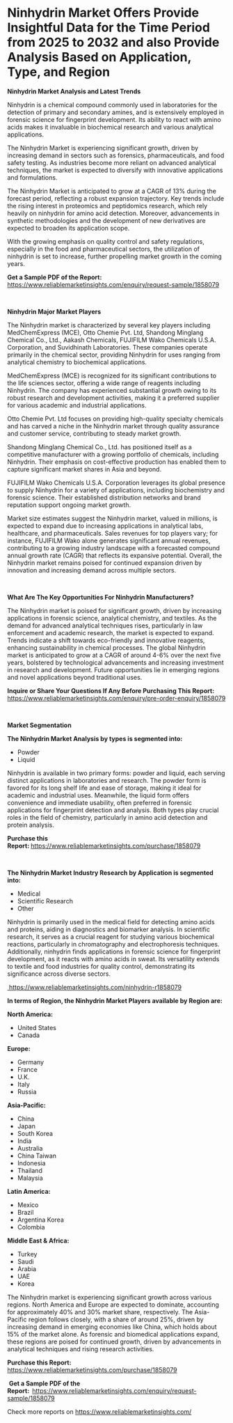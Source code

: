 <p><h1>Ninhydrin Market Offers Provide Insightful Data for the Time Period from 2025 to 2032 and also Provide Analysis Based on Application, Type, and Region</h1></p><p><strong>Ninhydrin Market Analysis and Latest Trends</strong></p>
<p><p>Ninhydrin is a chemical compound commonly used in laboratories for the detection of primary and secondary amines, and is extensively employed in forensic science for fingerprint development. Its ability to react with amino acids makes it invaluable in biochemical research and various analytical applications. </p><p>The Ninhydrin Market is experiencing significant growth, driven by increasing demand in sectors such as forensics, pharmaceuticals, and food safety testing. As industries become more reliant on advanced analytical techniques, the market is expected to diversify with innovative applications and formulations. </p><p>The Ninhydrin Market is anticipated to grow at a CAGR of 13% during the forecast period, reflecting a robust expansion trajectory. Key trends include the rising interest in proteomics and peptidomics research, which rely heavily on ninhydrin for amino acid detection. Moreover, advancements in synthetic methodologies and the development of new derivatives are expected to broaden its application scope. </p><p>With the growing emphasis on quality control and safety regulations, especially in the food and pharmaceutical sectors, the utilization of ninhydrin is set to increase, further propelling market growth in the coming years.</p></p>
<p><strong>Get a Sample PDF of the Report:&nbsp;</strong> <a href="https://www.reliablemarketinsights.com/enquiry/request-sample/1858079?utm_campaign=2951&utm_medium=2&utm_source=Github&utm_content=ia&utm_term=02042025&utm_id=ninhydrin">https://www.reliablemarketinsights.com/enquiry/request-sample/1858079</a></p>
<p>&nbsp;</p>
<p><strong>Ninhydrin Major Market Players</strong></p>
<p><p>The Ninhydrin market is characterized by several key players including MedChemExpress (MCE), Otto Chemie Pvt. Ltd, Shandong Minglang Chemical Co., Ltd., Aakash Chemicals, FUJIFILM Wako Chemicals U.S.A. Corporation, and Suvidhinath Laboratories. These companies operate primarily in the chemical sector, providing Ninhydrin for uses ranging from analytical chemistry to biochemical applications.</p><p>MedChemExpress (MCE) is recognized for its significant contributions to the life sciences sector, offering a wide range of reagents including Ninhydrin. The company has experienced substantial growth owing to its robust research and development activities, making it a preferred supplier for various academic and industrial applications. </p><p>Otto Chemie Pvt. Ltd focuses on providing high-quality specialty chemicals and has carved a niche in the Ninhydrin market through quality assurance and customer service, contributing to steady market growth. </p><p>Shandong Minglang Chemical Co., Ltd. has positioned itself as a competitive manufacturer with a growing portfolio of chemicals, including Ninhydrin. Their emphasis on cost-effective production has enabled them to capture significant market shares in Asia and beyond.</p><p>FUJIFILM Wako Chemicals U.S.A. Corporation leverages its global presence to supply Ninhydrin for a variety of applications, including biochemistry and forensic science. Their established distribution networks and brand reputation support ongoing market growth.</p><p>Market size estimates suggest the Ninhydrin market, valued in millions, is expected to expand due to increasing applications in analytical labs, healthcare, and pharmaceuticals. Sales revenues for top players vary; for instance, FUJIFILM Wako alone generates significant annual revenues, contributing to a growing industry landscape with a forecasted compound annual growth rate (CAGR) that reflects its expansive potential. Overall, the Ninhydrin market remains poised for continued expansion driven by innovation and increasing demand across multiple sectors.</p></p>
<p>&nbsp;</p>
<p><strong>What Are The Key Opportunities For Ninhydrin Manufacturers?</strong></p>
<p><p>The Ninhydrin market is poised for significant growth, driven by increasing applications in forensic science, analytical chemistry, and textiles. As the demand for advanced analytical techniques rises, particularly in law enforcement and academic research, the market is expected to expand. Trends indicate a shift towards eco-friendly and innovative reagents, enhancing sustainability in chemical processes. The global Ninhydrin market is anticipated to grow at a CAGR of around 4-6% over the next five years, bolstered by technological advancements and increasing investment in research and development. Future opportunities lie in emerging regions and novel applications beyond traditional uses.</p></p>
<p><strong>Inquire or Share Your Questions If Any Before Purchasing This Report:</strong> <a href="https://www.reliablemarketinsights.com/enquiry/pre-order-enquiry/1858079?utm_campaign=2951&utm_medium=2&utm_source=Github&utm_content=ia&utm_term=02042025&utm_id=ninhydrin">https://www.reliablemarketinsights.com/enquiry/pre-order-enquiry/1858079</a></p>
<p>&nbsp;</p>
<p><strong>Market Segmentation</strong></p>
<p><strong>The Ninhydrin Market Analysis by types is segmented into:</strong></p>
<p><ul><li>Powder</li><li>Liquid</li></ul></p>
<p><p>Ninhydrin is available in two primary forms: powder and liquid, each serving distinct applications in laboratories and research. The powder form is favored for its long shelf life and ease of storage, making it ideal for academic and industrial uses. Meanwhile, the liquid form offers convenience and immediate usability, often preferred in forensic applications for fingerprint detection and analysis. Both types play crucial roles in the field of chemistry, particularly in amino acid detection and protein analysis.</p></p>
<p><strong>Purchase this Report:&nbsp;</strong><a href="https://www.reliablemarketinsights.com/purchase/1858079?utm_campaign=2951&utm_medium=2&utm_source=Github&utm_content=ia&utm_term=02042025&utm_id=ninhydrin">https://www.reliablemarketinsights.com/purchase/1858079</a></p>
<p>&nbsp;</p>
<p><strong>The Ninhydrin Market Industry Research by Application is segmented into:</strong></p>
<p><ul><li>Medical</li><li>Scientific Research</li><li>Other</li></ul></p>
<p><p>Ninhydrin is primarily used in the medical field for detecting amino acids and proteins, aiding in diagnostics and biomarker analysis. In scientific research, it serves as a crucial reagent for studying various biochemical reactions, particularly in chromatography and electrophoresis techniques. Additionally, ninhydrin finds applications in forensic science for fingerprint development, as it reacts with amino acids in sweat. Its versatility extends to textile and food industries for quality control, demonstrating its significance across diverse sectors.</p></p>
<p><a href="https://www.reliablemarketinsights.com/ninhydrin-r1858079?utm_campaign=2951&utm_medium=2&utm_source=Github&utm_content=ia&utm_term=02042025&utm_id=ninhydrin">&nbsp;https://www.reliablemarketinsights.com/ninhydrin-r1858079</a></p>
<p><strong>In terms of Region, the Ninhydrin Market Players available by Region are:</strong></p>
<p>
    <p> <strong> North America: </strong>
        <ul>
            <li>United States</li>
            <li>Canada</li>
        </ul>
        </p> 
    <p> <strong> Europe: </strong>
        <ul>
            <li>Germany</li>
            <li>France</li>
            <li>U.K.</li>
            <li>Italy</li>
            <li>Russia</li>
        </ul>
        </p> 
    <p> <strong> Asia-Pacific: </strong>
        <ul>
            <li>China</li>
            <li>Japan</li>
            <li>South Korea</li>
            <li>India</li>
            <li>Australia</li>
            <li>China Taiwan</li>
            <li>Indonesia</li>
            <li>Thailand</li>
            <li>Malaysia</li>
        </ul>
        </p> 
    <p> <strong> Latin America: </strong>
        <ul>
            <li>Mexico</li>
            <li>Brazil</li>
            <li>Argentina Korea</li>
            <li>Colombia</li>
        </ul>
        </p> 
    <p> <strong> Middle East & Africa: </strong>
        <ul>
            <li>Turkey</li>
            <li>Saudi</li>
            <li>Arabia</li>
            <li>UAE</li>
            <li>Korea</li>
        </ul>
    </p>
    </p>
<p><p>The Ninhydrin market is experiencing significant growth across various regions. North America and Europe are expected to dominate, accounting for approximately 40% and 30% market share, respectively. The Asia-Pacific region follows closely, with a share of around 25%, driven by increasing demand in emerging economies like China, which holds about 15% of the market alone. As forensic and biomedical applications expand, these regions are poised for continued growth, driven by advancements in analytical techniques and rising research activities.</p></p>
<p><strong>Purchase this Report: </strong><a href="https://www.reliablemarketinsights.com/purchase/1858079?utm_campaign=2951&utm_medium=2&utm_source=Github&utm_content=ia&utm_term=02042025&utm_id=ninhydrin">https://www.reliablemarketinsights.com/purchase/1858079</a></p>
<p>&nbsp;<strong>Get a Sample PDF of the Report:&nbsp;&nbsp;</strong><a href="https://www.reliablemarketinsights.com/enquiry/request-sample/1858079?utm_campaign=2951&utm_medium=2&utm_source=Github&utm_content=ia&utm_term=02042025&utm_id=ninhydrin">https://www.reliablemarketinsights.com/enquiry/request-sample/1858079</a></p>
<p><strong></strong></p>
<p>Check more reports on <a href="https://www.reliablemarketinsights.com/?utm_campaign=2951&utm_medium=2&utm_source=Github&utm_content=ia&utm_term=02042025&utm_id=ninhydrin">https://www.reliablemarketinsights.com/</a></p>